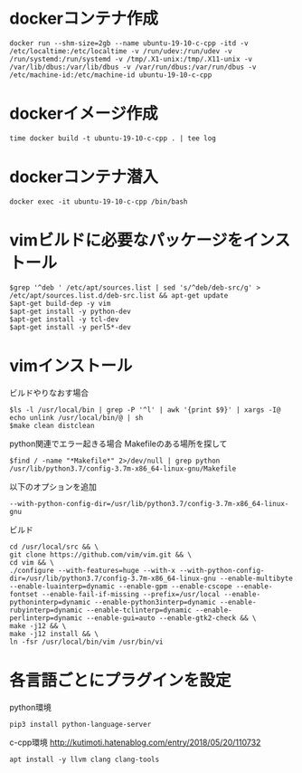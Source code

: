 # dockerコンテナ作成

```
docker run --shm-size=2gb --name ubuntu-19-10-c-cpp -itd -v /etc/localtime:/etc/localtime -v /run/udev:/run/udev -v /run/systemd:/run/systemd -v /tmp/.X1-unix:/tmp/.X11-unix -v /var/lib/dbus:/var/lib/dbus -v /var/run/dbus:/var/run/dbus -v /etc/machine-id:/etc/machine-id ubuntu-19-10-c-cpp
```

# dockerイメージ作成

```
time docker build -t ubuntu-19-10-c-cpp . | tee log
```

# dockerコンテナ潜入

```
docker exec -it ubuntu-19-10-c-cpp /bin/bash
```

# vimビルドに必要なパッケージをインストール

```
$grep '^deb ' /etc/apt/sources.list | sed 's/^deb/deb-src/g' > /etc/apt/sources.list.d/deb-src.list && apt-get update
$apt-get build-dep -y vim
$apt-get install -y python-dev
$apt-get install -y tcl-dev
$apt-get install -y perl5*-dev
```

# vimインストール

ビルドやりなおす場合
```
$ls -l /usr/local/bin | grep -P '^l' | awk '{print $9}' | xargs -I@ echo unlink /usr/local/bin/@ | sh
$make clean distclean
```

python関連でエラー起きる場合
Makefileのある場所を探して
```
$find / -name "*Makefile*" 2>/dev/null | grep python
/usr/lib/python3.7/config-3.7m-x86_64-linux-gnu/Makefile
```

以下のオプションを追加
```
--with-python-config-dir=/usr/lib/python3.7/config-3.7m-x86_64-linux-gnu
```

ビルド
```
cd /usr/local/src && \
git clone https://github.com/vim/vim.git && \
cd vim && \
./configure --with-features=huge --with-x --with-python-config-dir=/usr/lib/python3.7/config-3.7m-x86_64-linux-gnu --enable-multibyte --enable-luainterp=dynamic --enable-gpm --enable-cscope --enable-fontset --enable-fail-if-missing --prefix=/usr/local --enable-pythoninterp=dynamic --enable-python3interp=dynamic --enable-rubyinterp=dynamic --enable-tclinterp=dynamic --enable-perlinterp=dynamic --enable-gui=auto --enable-gtk2-check && \
make -j12 && \
make -j12 install && \
ln -fsr /usr/local/bin/vim /usr/bin/vi
```


# 各言語ごとにプラグインを設定

python環境
```
pip3 install python-language-server
```

c-cpp環境
http://kutimoti.hatenablog.com/entry/2018/05/20/110732
```
apt install -y llvm clang clang-tools
```
